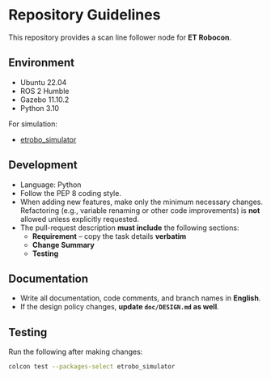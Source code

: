 # Repository Guidelines

This repository provides a scan line follower node for **ET Robocon**.

## Environment
- Ubuntu 22.04  
- ROS 2 Humble  
- Gazebo 11.10.2  
- Python 3.10  

For simulation:  
- [etrobo_simulator](https://github.com/owhinata/etrobo_simulator)

## Development
- Language: Python  
- Follow the PEP 8 coding style.  
- When adding new features, make only the minimum necessary changes.  
  Refactoring (e.g., variable renaming or other code improvements) is **not** allowed unless explicitly requested.
- The pull-request description **must include** the following sections:
  - **Requirement** – copy the task details **verbatim**
  - **Change Summary**
  - **Testing**

## Documentation
- Write all documentation, code comments, and branch names in **English**.  
- If the design policy changes, **update `doc/DESIGN.md` as well**.

## Testing
Run the following after making changes:

```bash
colcon test --packages-select etrobo_simulator
```
